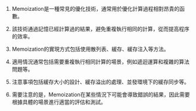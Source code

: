 

1. Memoization是一種常見的優化技術，通常用於優化計算過程相對昂貴的函數。 

2. 該技術通過記憶已經計算過的結果，避免重複執行相同的計算，從而提高程序的效率。 

3. Memoization的實現方式包括使用散列表、緩存、緩存注入等方法。 

4. 適用情況通常包括需要重複執行相同計算的場景，例如遞迴運算和複雜的算法問題等。 

5. 注意事項包括緩存大小的設計、緩存溢出的處理、並發環境下的緩存同步等。 

6. 需要注意的是，Memoization在某些情況下可能會導致錯誤的結果，因此需要根據具體的場景進行適當的評估和測試。
